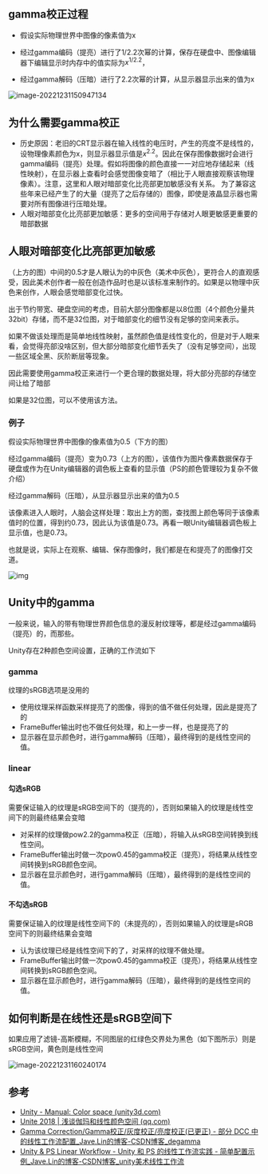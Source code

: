 ## gamma校正过程

-   假设实际物理世界中图像的像素值为x

-   经过gamma编码（提亮）进行了$1/2.2$次幂的计算，保存在硬盘中、图像编辑器下编辑显示时内存中的值实际为$x^{1/2.2}$，
-   经过gamma解码（压暗）进行了$2.2$次幂的计算，从显示器显示出来的值为x

![image-20221231150947134](https://fastly.jsdelivr.net/gh/YuzikiRain/ImageBed/img/202212311509208.png)

## 为什么需要gamma校正

-   历史原因：老旧的CRT显示器在输入线性的电压时，产生的亮度不是线性的，设物理像素颜色为x，则显示器显示值是$x^{2.2}$。因此在保存图像数据时会进行gamma编码（提亮）处理。假如将图像的颜色直接一一对应地存储起来（线性映射），在显示器上查看时会感觉图像变暗了（相比于人眼直接观察该物理像素）。注意，这里和人眼对暗部变化比亮部更加敏感没有关系。
    为了兼容这些年来已经产生了的大量（提亮了之后存储的）图像，即使是液晶显示器也需要对所有图像进行压暗处理。
-   人眼对暗部变化比亮部更加敏感：更多的空间用于存储对人眼更敏感更重要的暗部数据

## 人眼对暗部变化比亮部更加敏感

（上方的图）中间的0.5才是人眼认为的中灰色（美术中灰色），更符合人的直观感受，因此美术创作者一般在创造作品时也是以该标准来制作的。如果是以物理中灰色来创作，人眼会感觉暗部变化过快。

出于节约带宽、硬盘空间的考虑，目前大部分图像都是以8位图（4个颜色分量共32bit）存储，而不是32位图，对于暗部变化的细节没有足够的空间来表示。

如果不做该处理而是简单地线性映射，虽然颜色值是线性变化的，但是对于人眼来看，会觉得亮部没啥区别，但大部分暗部变化细节丢失了（没有足够空间），出现一些区域全黑、灰阶断层等现象。

因此需要使用gamma校正来进行一个更合理的数据处理，将大部分亮部的存储空间让给了暗部

如果是32位图，可以不使用该方法。

### 例子

假设实际物理世界中图像的像素值为0.5（下方的图）

经过gamma编码（提亮）变为0.73（上方的图），该值作为图片像素数据保存于硬盘或作为在Unity编辑器的调色板上查看的显示值（PS的颜色管理较为复杂不做介绍）

经过gamma解码（压暗），从显示器显示出来的值为0.5

该像素进入人眼时，人脑会这样处理：取出上方的图，查找图上颜色等同于该像素值时的位置，得到约0.73，因此认为该值是0.73。再看一眼Unity编辑器调色板上显示值，也是0.73。

也就是说，实际上在观察、编辑、保存图像时，我们都是在和提亮了的图像打交道。

![img](https://fastly.jsdelivr.net/gh/YuzikiRain/ImageBed/img/202212311626461.png)

## Unity中的gamma

一般来说，输入的带有物理世界颜色信息的漫反射纹理等，都是经过gamma编码（提亮）的，而那些。

Unity存在2种颜色空间设置，正确的工作流如下

### gamma

纹理的sRGB选项是没用的

-   使用纹理采样函数采样提亮了的图像，得到的值不做任何处理，因此是提亮了的
-   FrameBuffer输出时也不做任何处理，和上一步一样，也是提亮了的
-   显示器在显示颜色时，进行gamma解码（压暗），最终得到的是线性空间的值。

### linear

#### 勾选sRGB

需要保证输入的纹理是sRGB空间下的（提亮的），否则如果输入的纹理是线性空间下的则最终结果会变暗

-   对采样的纹理做pow2.2的gamma校正（压暗），将输入从sRGB空间转换到线性空间。
-   FrameBuffer输出时做一次pow0.45的gamma校正（提亮），将结果从线性空间转换到sRGB颜色空间。
-   显示器在显示颜色时，进行gamma解码（压暗），最终得到的是线性空间的值。

#### 不勾选sRGB

需要保证输入的纹理是线性空间下的（未提亮的），否则如果输入的纹理是sRGB空间下的则最终结果会变暗

-   认为该纹理已经是线性空间下的了，对采样的纹理不做处理。
-   FrameBuffer输出时做一次pow0.45的gamma校正（提亮），将结果从线性空间转换到sRGB颜色空间。
-   显示器在显示颜色时，进行gamma解码（压暗），最终得到的是线性空间的值。

## 如何判断是在线性还是sRGB空间下

如果应用了滤镜-高斯模糊，不同图层的红绿色交界处为黑色（如下图所示）则是sRGB空间，黄色则是线性空间

![image-20221231160240174](https://fastly.jsdelivr.net/gh/YuzikiRain/ImageBed/img/202212311602252.png)

## 参考

-   [Unity - Manual: Color space (unity3d.com)](https://docs.unity3d.com/Manual/LinearLighting.html)
-   [Unite 2018 | 浅谈伽玛和线性颜色空间 (qq.com)](https://mp.weixin.qq.com/s?__biz=MzkyMTM5Mjg3NQ==&mid=2247535637&idx=1&sn=5b3d887353bda0afbd72134ce7d356bf&source=41#wechat_redirect)
-   [Gamma Correction/Gamma校正/灰度校正/亮度校正(已更正) - 部分 DCC 中的线性工作流配置_Jave.Lin的博客-CSDN博客_degamma](https://blog.csdn.net/linjf520/article/details/122201009)
-   [Unity & PS Linear Workflow - Unity 和 PS 的线性工作流实践 - 简单配置示例_Jave.Lin的博客-CSDN博客_unity美术线性工作流](https://blog.csdn.net/linjf520/article/details/126672005)